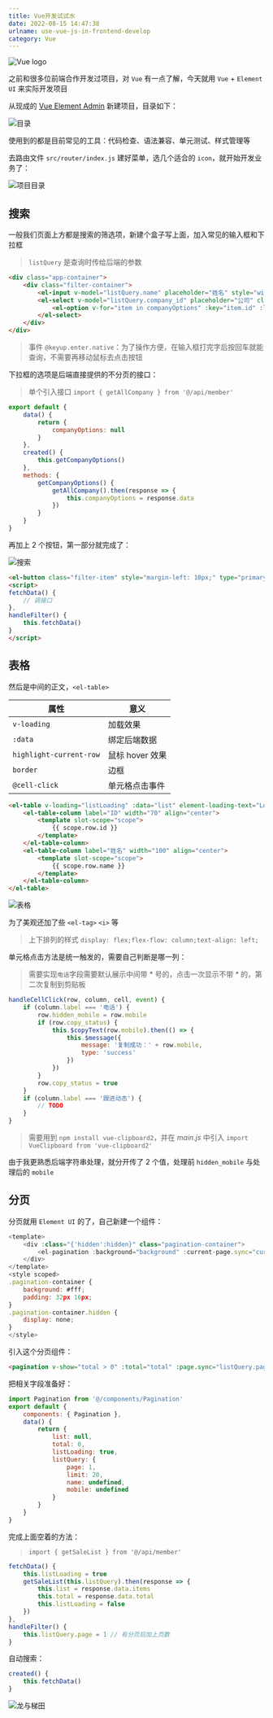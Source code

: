 ```yaml
---
title: Vue开发试试水
date: 2022-08-15 14:47:38
urlname: use-vue-js-in-frontend-develop
category: Vue
---
```


![Vue logo](https://i.imgtg.com/2022/08/27/Zz8pX.png)

<!--more-->

之前和很多位前端合作开发过项目，对 `Vue` 有一点了解，今天就用 `Vue` + `Element UI` 来实际开发项目

从现成的 [Vue Element Admin](https://panjiachen.github.io/vue-element-admin-site/zh/guide/) 新建项目，目录如下：

![目录](https://i.imgtg.com/2022/08/25/ZoeFK.png)

使用到的都是目前常见的工具：代码检查、语法兼容、单元测试、样式管理等

去路由文件 `src/router/index.js` 建好菜单，选几个适合的 `icon`，就开始开发业务了：

![项目目录](https://i.imgtg.com/2022/08/25/ZopNX.png)

## 搜索

一般我们页面上方都是搜索的筛选项，新建个盒子写上面，加入常见的输入框和下拉框

> `listQuery` 是查询时传给后端的参数

```html
<div class="app-container">
    <div class="filter-container">
        <el-input v-model="listQuery.name" placeholder="姓名" style="width: 150px;" class="filter-item" @keyup.enter.native="handleFilter" />
        <el-select v-model="listQuery.company_id" placeholder="公司" clearable filterable class="filter-item" style="width: 150px;margin-left: 10px;">
            <el-option v-for="item in companyOptions" :key="item.id" :label="item.name" :value="item.id" />
        </el-select>
    </div>
</div>
```

> 事件 `@keyup.enter.native`：为了操作方便，在输入框打完字后按回车就能查询，不需要再移动鼠标去点击按钮

下拉框的选项是后端直接提供的不分页的接口：

> 单个引入接口 `import { getAllCompany } from '@/api/member'`

```js
export default {
    data() {
        return {
            companyOptions: null
        }
    },
    created() {
        this.getCompanyOptions()
    },
    methods: {
        getCompanyOptions() {
            getAllCompany().then(response => {
                this.companyOptions = response.data
            })
        }
    }
}
```

再加上 2 个按钮，第一部分就完成了：

![搜索](https://i.imgtg.com/2022/08/25/ZoDjU.png)

```html
<el-button class="filter-item" style="margin-left: 10px;" type="primary" icon="el-icon-search" @click="handleFilter">搜索</el-button>
<script>
fetchData() {
    // 调接口
},
handleFilter() {
    this.fetchData()
}
</script>
```

## 表格

然后是中间的正文，`<el-table>`

|属性|意义|
|--|--|
|`v-loading`|加载效果|
|`:data`|绑定后端数据|
|`highlight-current-row`|鼠标 hover 效果|
|`border`|边框|
|`@cell-click`|单元格点击事件|

```html
<el-table v-loading="listLoading" :data="list" element-loading-text="Loading" border fit highlight-current-row @cell-click="handleCellClick" style="font-size: small">
    <el-table-column label="ID" width="70" align="center">
        <template slot-scope="scope">
            {{ scope.row.id }}
        </template>
    </el-table-column>
    <el-table-column label="姓名" width="100" align="center">
        <template slot-scope="scope">
            {{ scope.row.name }}
        </template>
    </el-table-column>
</el-table>
```

![表格](https://i.imgtg.com/2022/08/25/ZoVh1.png)

为了美观还加了些 `<el-tag>` `<i>` 等

> 上下排列的样式 `display: flex;flex-flow: column;text-align: left;`

单元格点击方法是统一触发的，需要自己判断是哪一列：

> 需要实现`电话`字段需要默认展示中间带 * 号的，点击一次显示不带 * 的，第二次复制到剪贴板

```js
handleCellClick(row, column, cell, event) {
    if (column.label === '电话') {
        row.hidden_mobile = row.mobile
        if (row.copy_status) {
            this.$copyText(row.mobile).then(() => {
                this.$message({
                    message: '复制成功：' + row.mobile,
                    type: 'success'
                })
            })
        }
        row.copy_status = true
    }
    if (column.label === '跟进动态') {
        // TODO
    }
}
```

> 需要用到 `npm install vue-clipboard2`，并在 *main.js* 中引入 `import VueClipboard from 'vue-clipboard2'`

由于我更熟悉后端字符串处理，就分开传了 2 个值，处理前 `hidden_mobile` 与处理后的 `mobile`

## 分页

分页就用 `Element UI` 的了，自己新建一个组件：

```js src/components/Pagination/index.vue
<template>
    <div :class="{'hidden':hidden}" class="pagination-container">
        <el-pagination :background="background" :current-page.sync="currentPage" :page-size.sync="pageSize" :layout="layout" :page-sizes="pageSizes" :total="total" v-bind="$attrs" @size-change="handleSizeChange" @current-change="handleCurrentChange"/>
    </div>
</template>
<style scoped>
.pagination-container {
    background: #fff;
    padding: 32px 16px;
}
.pagination-container.hidden {
    display: none;
}
</style>
```

引入这个分页组件：

```html
<pagination v-show="total > 0" :total="total" :page.sync="listQuery.page" :limit.sync="listQuery.limit" @pagination="fetchData" />
```

把相关字段准备好：

```js
import Pagination from '@/components/Pagination'
export default {
    components: { Pagination },
    data() {
        return {
            list: null,
            total: 0,
            listLoading: true,
            listQuery: {
                page: 1,
                limit: 20,
                name: undefined,
                mobile: undefined
            }
        }
    }
}
```

完成上面空着的方法：

> `import { getSaleList } from '@/api/member'`

```js
fetchData() {
    this.listLoading = true
    getSaleList(this.listQuery).then(response => {
        this.list = response.data.items
        this.total = response.data.total
        this.listLoading = false
    })
},
handleFilter() {
    this.listQuery.page = 1 // 有分页后加上页数
}
```

自动搜索：

```js
created() {
    this.fetchData()
}
```

![龙与梯田](https://i.imgtg.com/2022/08/27/ZFQLY.webp)
